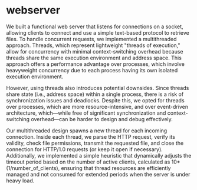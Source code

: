 # webserver
We built a functional web server that listens for connections on a socket, allowing clients to connect and use a simple text-based protocol to retrieve files. To handle concurrent requests, we implemented a multithreaded approach. Threads, which represent lightweight "threads of execution," allow for concurrency with minimal context-switching overhead because threads share the same execution environment and address space. This approach offers a performance advantage over processes, which involve heavyweight concurrency due to each process having its own isolated execution environment.

However, using threads also introduces potential downsides. Since threads share state (i.e., address space) within a single process, there is a risk of synchronization issues and deadlocks. Despite this, we opted for threads over processes, which are more resource-intensive, and over event-driven architecture, which—while free of significant synchronization and context-switching overhead—can be harder to design and debug effectively.

Our multithreaded design spawns a new thread for each incoming connection. Inside each thread, we parse the HTTP request, verify its validity, check file permissions, transmit the requested file, and close the connection for HTTP/1.0 requests (or keep it open if necessary). Additionally, we implemented a simple heuristic that dynamically adjusts the timeout period based on the number of active clients, calculated as 10*(1/number_of_clients), ensuring that thread resources are efficiently managed and not consumed for extended periods when the server is under heavy load.
